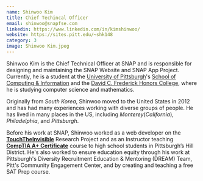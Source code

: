 ```yaml
---
name: Shinwoo Kim
title: Chief Techincal Officer
email: shinwoo@snapfse.com
linkedin: https://www.linkedin.com/in/kimshinwoo/
website: https://sites.pitt.edu/~shk148
category: 3
image: Shinwoo Kim.jpeg
---
```

Shinwoo Kim is the Chief Technical Officer at SNAP and is responsible for designing and maintaining the SNAP Website and SNAP App Project. Currently, he is a student at the [University of Pittsburgh](https://pitt.edu)'s [School of Computing & Information](https://sci.pitt.edu) and the [David C. Frederick Honors College](https://www.frederickhonors.pitt.edu/), where he is studying computer science and mathematics.

Originally from *South Korea*, Shinwoo moved to the United States in 2012 and has had many experiences working with diverse groups of people. He has lived in many places in the US, including *Monterey*(*California*), *Philadelphia*, and *Pittsburgh*.

Before his work at SNAP, Shinwoo worked as a web developer on the [**TouchTheInvisible**](https://touchtheinvisible.com/) Research Project and as an Instructor teaching [**CompTIA A+ Certificate**](https://www.comptia.org/certifications/a) course to high school students in Pittsburgh’s Hill District. He's also worked to ensure education equity through his work at Pittsburgh's Diversity Recruitment Education & Mentoring (DREAM) Team, Pitt's Community Engagement Center, and by creating and teaching a free SAT Prep course.
